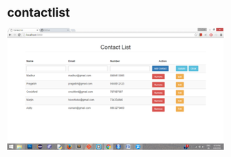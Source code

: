 # contactlist

![alt tag](https://raw.githubusercontent.com/madhurgarg71/contactlist/master/screenshot.png)
